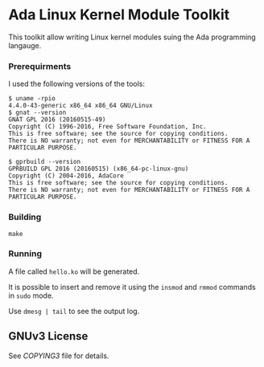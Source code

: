 Ada Linux Kernel Module Toolkit
===============================

This toolkit allow writing Linux kernel modules suing the Ada programming langauge.

### Prerequirments

I used the following versions of the tools:

```
$ uname -rpio
4.4.0-43-generic x86_64 x86_64 GNU/Linux
$ gnat --version
GNAT GPL 2016 (20160515-49)
Copyright (C) 1996-2016, Free Software Foundation, Inc.
This is free software; see the source for copying conditions.
There is NO warranty; not even for MERCHANTABILITY or FITNESS FOR A PARTICULAR PURPOSE.

$ gprbuild --version
GPRBUILD GPL 2016 (20160515) (x86_64-pc-linux-gnu)
Copyright (C) 2004-2016, AdaCore
This is free software; see the source for copying conditions.
There is NO warranty; not even for MERCHANTABILITY or FITNESS FOR A PARTICULAR PURPOSE.
```

### Building

```make```

### Running

A file called ```hello.ko``` will be generated.

It is possible to insert and remove it using the ```insmod``` and ```rmmod``` commands in ```sudo``` mode.

Use ```dmesg | tail``` to see the output log. 

## GNUv3 License

See _COPYING3_ file for details.
